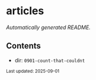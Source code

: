 <!-- templates/folder.md.j2 -->
# articles
_Automatically generated README._

## Contents
- dir: `0901-count-that-couldnt` 


<sub>Last updated: 2025-09-01</sub>
